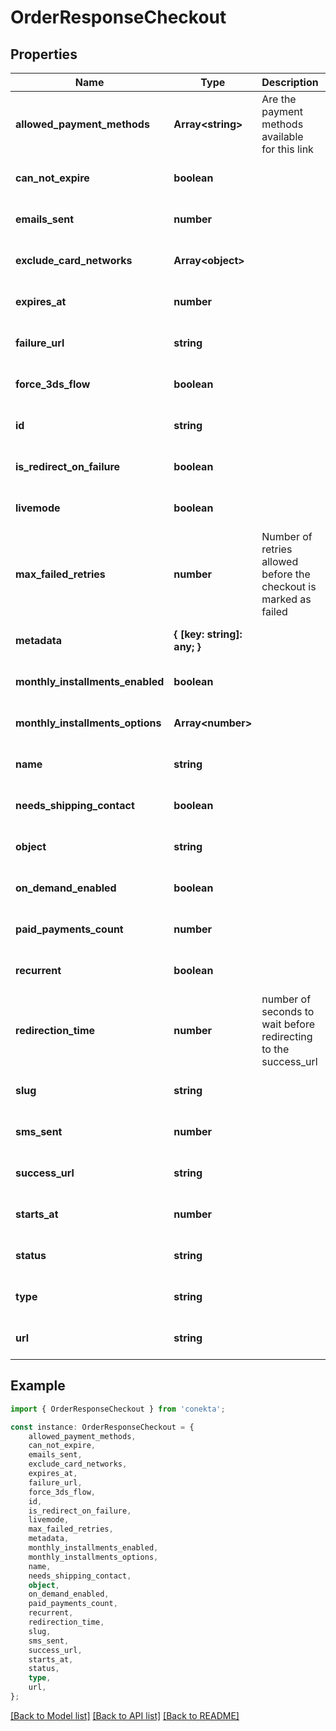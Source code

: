 # OrderResponseCheckout


## Properties

Name | Type | Description | Notes
------------ | ------------- | ------------- | -------------
**allowed_payment_methods** | **Array&lt;string&gt;** | Are the payment methods available for this link | [optional] [default to undefined]
**can_not_expire** | **boolean** |  | [optional] [default to undefined]
**emails_sent** | **number** |  | [optional] [default to undefined]
**exclude_card_networks** | **Array&lt;object&gt;** |  | [optional] [default to undefined]
**expires_at** | **number** |  | [optional] [default to undefined]
**failure_url** | **string** |  | [optional] [default to undefined]
**force_3ds_flow** | **boolean** |  | [optional] [default to undefined]
**id** | **string** |  | [optional] [default to undefined]
**is_redirect_on_failure** | **boolean** |  | [optional] [default to undefined]
**livemode** | **boolean** |  | [optional] [default to undefined]
**max_failed_retries** | **number** | Number of retries allowed before the checkout is marked as failed | [optional] [default to undefined]
**metadata** | **{ [key: string]: any; }** |  | [optional] [default to undefined]
**monthly_installments_enabled** | **boolean** |  | [optional] [default to undefined]
**monthly_installments_options** | **Array&lt;number&gt;** |  | [optional] [default to undefined]
**name** | **string** |  | [optional] [default to undefined]
**needs_shipping_contact** | **boolean** |  | [optional] [default to undefined]
**object** | **string** |  | [optional] [default to undefined]
**on_demand_enabled** | **boolean** |  | [optional] [default to undefined]
**paid_payments_count** | **number** |  | [optional] [default to undefined]
**recurrent** | **boolean** |  | [optional] [default to undefined]
**redirection_time** | **number** | number of seconds to wait before redirecting to the success_url | [optional] [default to undefined]
**slug** | **string** |  | [optional] [default to undefined]
**sms_sent** | **number** |  | [optional] [default to undefined]
**success_url** | **string** |  | [optional] [default to undefined]
**starts_at** | **number** |  | [optional] [default to undefined]
**status** | **string** |  | [optional] [default to undefined]
**type** | **string** |  | [optional] [default to undefined]
**url** | **string** |  | [optional] [default to undefined]

## Example

```typescript
import { OrderResponseCheckout } from 'conekta';

const instance: OrderResponseCheckout = {
    allowed_payment_methods,
    can_not_expire,
    emails_sent,
    exclude_card_networks,
    expires_at,
    failure_url,
    force_3ds_flow,
    id,
    is_redirect_on_failure,
    livemode,
    max_failed_retries,
    metadata,
    monthly_installments_enabled,
    monthly_installments_options,
    name,
    needs_shipping_contact,
    object,
    on_demand_enabled,
    paid_payments_count,
    recurrent,
    redirection_time,
    slug,
    sms_sent,
    success_url,
    starts_at,
    status,
    type,
    url,
};
```

[[Back to Model list]](../README.md#documentation-for-models) [[Back to API list]](../README.md#documentation-for-api-endpoints) [[Back to README]](../README.md)
